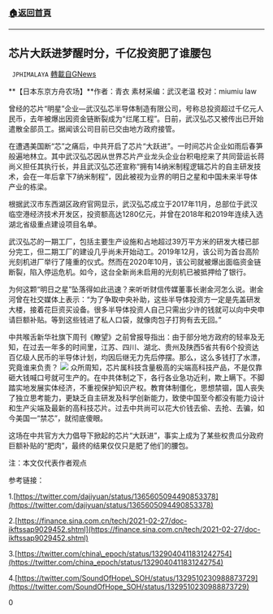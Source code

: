 ###  [:house:返回首頁](https://github.com/ourhimalayas/txt)
---

## 芯片大跃进梦醒时分，千亿投资肥了谁腰包
` JPHIMALAYA` [轉載自GNews](https://gnews.org/zh-hans/939663/)

**【日本东京方舟农场】**作者：青衣 素材采编：武汉老温 校对：miumiu law

曾经的芯片“明星”企业—武汉弘芯半导体制造有限公司，号称总投资超过千亿元人民币，去年被爆出因资金链断裂成为“烂尾工程”。日前，武汉弘芯又被传出已开始遣散全部员工。据闻该公司目前已交由地方政府接管。

在遭遇美国断“芯”之痛后，中共开启了芯片“大跃进”。一时间芯片企业如雨后春笋般遍地林立。其中武汉弘芯因从世界芯片产业龙头企业台积电挖来了共同营运长蒋尚义担任其执行长，并且武汉弘芯还宣称“拥有14纳米制程逻辑芯片的自主研发技术，会在一年后拿下7纳米制程”，因此被视为业界的明日之星和中国未来半导体产业的栋梁。

根据武汉市东西湖区政府官网显示，武汉弘芯成立于2017年11月，总部位于武汉临空港经济技术开发区，投资额高达1280亿元，并曾在2018年和2019年连续入选湖北省级重点建设项目名单。

武汉弘芯的一期工厂，包括主要生产设施和占地超过39万平方米的研发大楼已部分完工，但二期工厂的建设几乎尚未开始动工。2019年12月，该公司为首台高阶光刻机进厂举行了隆重的仪式。然而在2020年10月，该公司就被爆出面临资金链断裂，陷入停运危机。如今，这台全新尚未启用的光刻机已被抵押给了银行。

为何这颗“明日之星”坠落得如此迅速？来听听财信传媒董事长谢金河怎么说。谢金河曾在社交媒体上表示：“为了争取中央补助，这些半导体投资方一定是先盖研发大楼，接着花巨资买设备。很多半导体投资人自己只需出少许的钱就可以向中央申请巨额补贴。等到这些钱进了私人口袋，就像肉包子打狗有去无回。”

中共喉舌新华社旗下周刊《瞭望》之前曾报导指出：由于部分地方政府的轻率及无知，在过去一年多的时间里，江苏、四川、湖北、贵州及陕西5省共有6个投资达百亿级人民币的半导体计划，均因后继无力先后停摆。那么，这么多钱打了水漂，究竟谁来负责？
![]()![](https://gnews.org/wp-content/uploads/2021/03/2-1.jpg)
众所周知，芯片属科技含量极高的尖端高科技产品，不是仅靠砸大钱喊口号就可生产的。在中共体制之下，各行各业急功近利，欺上瞒下。不脚踏实地发展实体经济，不重视保护知识产权。教育体制僵化，思想禁锢，国人丧失了独立思考能力，更缺乏自主研发及科学创新能力，致使中国至今都没有能力设计和生产尖端及最新的高科技芯片。过去中共尚可以花大价钱去偷、去抢、去骗，如今美国一“禁芯”，就彻底傻眼。

这场在中共官方大力倡导下掀起的芯片“大跃进”，事实上成为了某些权贵瓜分政府巨额补贴的“肥肉”，最终的结果仅仅只是肥了他们的腰包。

注：本文仅代表作者观点

参考链接：

1.[https://twitter.com/dajiyuan/status/1365605094490853378](https://twitter.com/dajiyuan/status/1365605094490853378)

2.[https://finance.sina.com.cn/tech/2021-02-27/doc-ikftssap9029452.shtml](https://finance.sina.com.cn/tech/2021-02-27/doc-ikftssap9029452.shtml)

3.[https://twitter.com/china\_epoch/status/1329040411831242754](https://twitter.com/china_epoch/status/1329040411831242754)

4.[https://twitter.com/SoundOfHope\_SOH/status/1329510230988873729](https://twitter.com/SoundOfHope_SOH/status/1329510230988873729)

0

